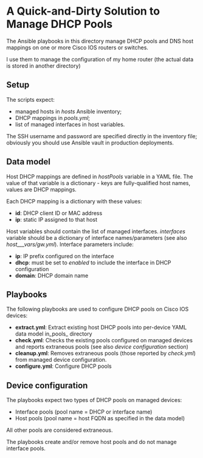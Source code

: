 # A Quick-and-Dirty Solution to Manage DHCP Pools

The Ansible playbooks in this directory manage DHCP pools and DNS host
mappings on one or more Cisco IOS routers or switches.

I use them to manage the configuration of my home router (the actual data is stored in another directory)

## Setup

The scripts expect:
* managed hosts in _hosts_ Ansible inventory;
* DHCP mappings in _pools.yml_;
* list of managed interfaces in host variables.
 
The SSH username and password are specified directly in the inventory file; obviously you should use Ansible vault in production deployments.

## Data model

Host DHCP mappings are defined in _hostPools_ variable in a YAML file. The value of that variable is a dictionary - keys are fully-qualified host names, values are DHCP mappings.

Each DHCP mapping is a dictionary with these values:
* **id**: DHCP client ID or MAC address
* **ip**: static IP assigned to that host

Host variables should contain the list of managed interfaces. _interfaces_ variable should be a dictionary of interface names/parameters (see also _host___vars/gw.yml_). Interface parameters include:
* **ip**: IP prefix configured on the interface
* **dhcp**: must be set to *enabled* to include the interface in DHCP configuration
* **domain**: DHCP domain name

## Playbooks

The following playbooks are used to configure DHCP pools on Cisco IOS devices:
* **extract.yml**: Extract existing host DHCP pools into per-device YAML data model in_pools_ directory
* **check.yml**: Checks the existing pools configured on managed devices and reports extraneous pools (see also _device configuration_ section)
* **cleanup.yml**: Removes extraneous pools (those reported by *check.yml*) from managed device configuration.
* **configure.yml**: Configure DHCP pools

## Device configuration

The playbooks expect two types of DHCP pools on managed devices:
* Interface pools (pool name = DHCP or interface name)
* Host pools (pool name = host FQDN as specified in the data model)

All other pools are considered extraneous.

The playbooks create and/or remove host pools and do not manage interface pools.
